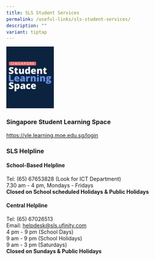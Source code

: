 ```yaml
---
title: SLS Student Services
permalink: /useful-links/sls-student-services/
description: ""
variant: tiptap
---
```

<div class="isomer-image-wrapper"><img style="width:25%" height="auto" width="100%" src="/images/SLS_Helpline.jpg"></div><h3>Singapore Student Learning Space</h3><p><a href="https://vle.learning.moe.edu.sg/login" rel="noopener noreferrer nofollow" target="_blank">https://vle.learning.moe.edu.sg/login</a></p><h3>SLS Helpline</h3><h4>School-Based Helpline</h4><p>Tel: (65) 67653828 (Look for ICT Department)<br>7.30 am - 4 pm, Mondays - Fridays<br><strong>Closed on School scheduled Holidays &amp; Public Holidays</strong></p><h4>Central Helpline</h4><p>Tel: (65) 67026513<br>Email: <a href="mailto:helpdesk@sls.ufinity.com" rel="noopener noreferrer nofollow" target="_blank">helpdesk@sls.ufinity.com</a><br>4 pm - 9 pm (School Days)<br>9 am - 9 pm (School Holidays)<br>9 am - 3 pm (Saturdays)<br><strong>Closed on Sundays &amp; Public Holidays</strong></p>